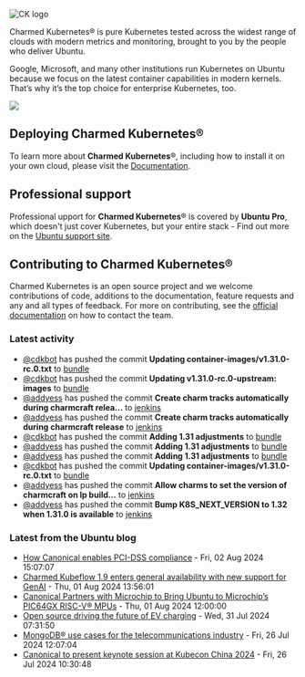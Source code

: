 ![CK logo](https://assets.ubuntu.com/v1/451d4cf4-Charmed+Kubernetes_RGB_onWhite_2022.svg)

Charmed Kubernetes® is pure Kubernetes tested across the widest range of clouds with modern metrics and monitoring, brought to you by the people who deliver Ubuntu.

Google, Microsoft, and many other institutions run Kubernetes on Ubuntu because we focus on the latest container capabilities in modern kernels. That’s why it’s the top choice for enterprise Kubernetes, too.

![](https://assets.ubuntu.com/v1/843c77b6-juju-at-a-glace.svg)

## Deploying Charmed Kubernetes®

To learn more about **Charmed Kubernetes**®, including how to install it on your own cloud, please visit the [Documentation][docs].

## Professional support

Professional upport for **Charmed Kubernetes**® is covered by **Ubuntu Pro**, which doesn't just cover Kubernetes, but your entire stack - Find out more on the [Ubuntu support site](https://ubuntu.com/support).

## Contributing to Charmed Kubernetes®

Charmed Kubernetes is an open source project and we welcome contributions of code, additions to the documentation, feature requests and any and all types of feedback. For more on contributing, see the [official documentation][get-in-touch] on how to contact the team.

<!-- LINKS -->
[docs]: https://ubuntu.com/kubernetes/docs
[get-in-touch]: https://ubuntu.com/kubernetes/docs/get-in-touch

### Latest activity

<!-- activity starts -->
 - [@cdkbot](https://github.com/cdkbot) has pushed the commit **Updating container-images/v1.31.0-rc.0.txt** to [bundle](https://github.com/charmed-kubernetes/bundle)
 - [@cdkbot](https://github.com/cdkbot) has pushed the commit **Updating v1.31.0-rc.0-upstream: images** to [bundle](https://github.com/charmed-kubernetes/bundle)
 - [@addyess](https://github.com/addyess) has pushed the commit **Create charm tracks automatically during charmcraft relea...** to [jenkins](https://github.com/charmed-kubernetes/jenkins)
 - [@addyess](https://github.com/addyess) has pushed the commit **Create charm tracks automatically during charmcraft release** to [jenkins](https://github.com/charmed-kubernetes/jenkins)
 - [@cdkbot](https://github.com/cdkbot) has pushed the commit **Adding 1.31 adjustments** to [bundle](https://github.com/charmed-kubernetes/bundle)
 - [@addyess](https://github.com/addyess) has pushed the commit **Adding 1.31 adjustments** to [bundle](https://github.com/charmed-kubernetes/bundle)
 - [@addyess](https://github.com/addyess) has pushed the commit **Adding 1.31 adjustments** to [bundle](https://github.com/charmed-kubernetes/bundle)
 - [@cdkbot](https://github.com/cdkbot) has pushed the commit **Updating container-images/v1.31.0-rc.0.txt** to [bundle](https://github.com/charmed-kubernetes/bundle)
 - [@addyess](https://github.com/addyess) has pushed the commit **Allow charms to set the version of charmcraft on lp build...** to [jenkins](https://github.com/charmed-kubernetes/jenkins)
 - [@addyess](https://github.com/addyess) has pushed the commit **Bump K8S_NEXT_VERSION to 1.32 when 1.31.0 is available** to [jenkins](https://github.com/charmed-kubernetes/jenkins)
<!-- activity ends -->

<!-- roadmap starts -->

<!-- roadmap ends -->

### Latest from the Ubuntu blog

<!-- blog starts -->
* [How Canonical enables PCI-DSS compliance](https://ubuntu.com//blog/how-canonical-enables-pci-dss-compliance) - Fri, 02 Aug 2024 15:07:07 
* [Charmed Kubeflow 1.9 enters general availability with new support for GenAI](https://ubuntu.com//blog/kubeflow-1-9-ga) - Thu, 01 Aug 2024 13:56:01 
* [Canonical Partners with Microchip to Bring Ubuntu to Microchip&#8217;s PIC64GX RISC-V® MPUs](https://ubuntu.com//blog/canonical-partners-with-microchip-to-bring-ubuntu-to-microchips-pic64gx-risc-v-mpus) - Thu, 01 Aug 2024 12:00:00 
* [Open source driving the future of EV charging](https://ubuntu.com//blog/open-source-driving-the-future-of-ev-charging) - Wed, 31 Jul 2024 07:31:50 
* [MongoDB® use cases for the telecommunications industry](https://ubuntu.com//blog/enterprise-mongodb-use-cases-telecommunications-industry) - Fri, 26 Jul 2024 12:07:04 
* [Canonical to present keynote session at Kubecon China 2024](https://ubuntu.com//blog/kubecon-china-2024) - Fri, 26 Jul 2024 10:30:48 
<!-- blog ends -->

